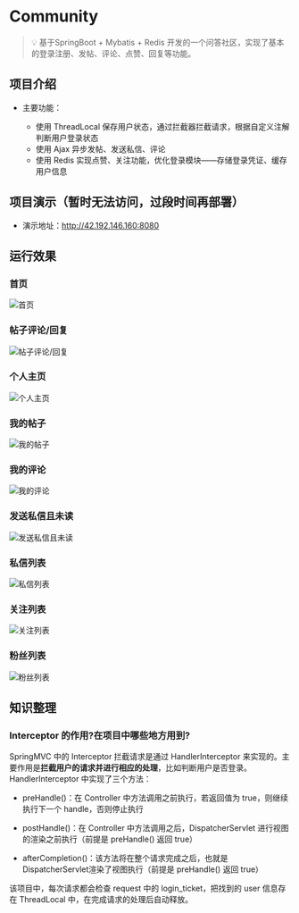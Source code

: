 # Community

> :bulb: 基于SpringBoot + Mybatis + Redis 开发的一个问答社区，实现了基本的登录注册、发帖、评论、点赞、回复等功能。

## 项目介绍

- 主要功能：

    - 使用 ThreadLocal 保存用户状态，通过拦截器拦截请求，根据自定义注解判断用户登录状态
    - 使用 Ajax 异步发帖、发送私信、评论
    - 使用 Redis 实现点赞、关注功能，优化登录模块——存储登录凭证、缓存用户信息

## 项目演示（暂时无法访问，过段时间再部署）

- 演示地址：http://42.192.146.160:8080

## 运行效果

### 首页

![首页](https://weizujie.oss-cn-shenzhen.aliyuncs.com/img/image-20210122180027532.png)

### 帖子评论/回复

![帖子评论/回复](https://weizujie.oss-cn-shenzhen.aliyuncs.com/img/image-20210122180557769.png)

### 个人主页

![个人主页](https://weizujie.oss-cn-shenzhen.aliyuncs.com/img/image-20210122180108327.png)

### 我的帖子

![我的帖子](https://weizujie.oss-cn-shenzhen.aliyuncs.com/img/image-20210128143205727.png)

### 我的评论

![我的评论](https://weizujie.oss-cn-shenzhen.aliyuncs.com/img/image-20210128215706715.png)

### 发送私信且未读

![发送私信且未读](https://weizujie.oss-cn-shenzhen.aliyuncs.com/img/image-20210122180750435.png)

### 私信列表

![私信列表](https://weizujie.oss-cn-shenzhen.aliyuncs.com/img/image-20210122180429898.png)

### 关注列表

![关注列表](https://weizujie.oss-cn-shenzhen.aliyuncs.com/img/image-20210123100146107.png)

### 粉丝列表

![粉丝列表](https://weizujie.oss-cn-shenzhen.aliyuncs.com/img/image-20210123100114699.png)

## 知识整理

### Interceptor 的作用?在项目中哪些地方用到?

SpringMVC 中的 Interceptor 拦截请求是通过 HandlerInterceptor 来实现的。主要作用是**拦截用户的请求并进行相应的处理**，比如判断用户是否登录。HandlerInterceptor
中实现了三个方法：

- preHandle()：在 Controller 中方法调用之前执行，若返回值为 true，则继续执行下一个 handle，否则停止执行

- postHandle()：在 Controller 中方法调用之后，DispatcherServlet 进行视图的渲染之前执行（前提是 preHandle() 返回 true）

- afterCompletion()：该方法将在整个请求完成之后，也就是DispatcherServlet渲染了视图执行（前提是 preHandle() 返回 true）

该项目中，每次请求都会检查 request 中的 login_ticket，把找到的 user 信息存在 ThreadLocal 中，在完成请求的处理后自动释放。
